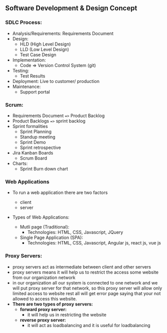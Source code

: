 Software Development & Design Concept
---------------------------------------
### SDLC Process:
  * Analysis/Requirements: Requirements Document
  * Design:
     * HLD (High Level Design)
     * LLD (Low Level Design)
     * Test Case Design
  * Implementation:
     * Code => Version Control System (git)     
  * Testing:
     * Test Results   
  * Deployment: Live to customer/ production
  * Maintenance:
     * Support portal   


### Scrum:
* Requirements Document `=>` Product Backlog
* Product Backlogs `=>` sprint backlog
* Sprint formalities
   * Sprint Planning
   * Standup meeting
   * Sprint Demo
   * Sprint retrospective
* Jira Kanban Boards
  * Scrum Board
* Charts:
   * Sprint Burn down chart  

### Web Applications
  * To run a web application there are two factors
     * client
     * server

  * Types of Web Applications:
     * Mutli page (Traditional):
        * Technologies: HTML, CSS, Javascript, JQuery  
     * Single Page Application (SPA):
       * Technologies: HTML, CSS, Javascript, Angular js, react js, vue js    

### Proxy Servers:
* proxy servers act as intermediate between client and other servers
* proxy servers means it will help us to restrict the access some website from our organization network
* in our organization all our system is connected to one network and we will put proxy server for that network, so this proxy server will allow only limited access to website rest all will get error page saying that your not allowed to access this website.
* **There are two types of proxy servers:**
     * **forward proxy server:**
        * it will help us in restricting the website
     * **reverse proxy server:**
       * it will act as loadbalancing and it is useful for loadbalancing   

